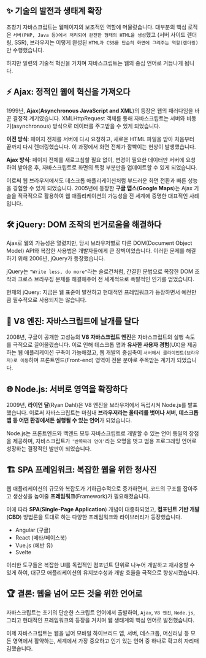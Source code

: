## ✨ 기술의 발전과 생태계 확장
초창기 자바스크립트는 웹페이지의 보조적인 역할에 머물렀습니다. 대부분의 핵심 로직은 `서버(PHP, Java 등)에서 처리되어 완전한 형태의 HTML을 생성`했고 (서버 사이드 렌더링, SSR), 브라우저는 이렇게 완성된 `HTML과 CSS를 단순히 화면에 그려주는 역할(렌더링)`만 수행했습니다.

하지만 일련의 기술적 혁신을 거치며 자바스크립트는 웹의 중심 언어로 거듭나게 됩니다.


## ⚡️ Ajax: 정적인 웹에 혁신을 가져오다
1999년, **Ajax**(**Asynchronous JavaScript and XML**)의 등장은 웹의 패러다임을 바꾼 결정적 계기였습니다. XMLHttpRequest 객체를 통해 자바스크립트는 서버와 비동기(asynchronous) 방식으로 데이터를 주고받을 수 있게 되었습니다.

**이전 방식**: 페이지 전체를 서버에 다시 요청하고, 새로운 HTML 파일을 받아 처음부터 끝까지 다시 렌더링했습니다. 이 과정에서 화면 전체가 깜빡이는 현상이 발생했습니다.

**Ajax 방식**: 페이지 전체를 새로고침할 필요 없이, 변경이 필요한 데이터만 서버에 요청하여 받아온 후, 자바스크립트로 화면의 특정 부분만을 업데이트할 수 있게 되었습니다.

이로써 웹 브라우저에서도 데스크톱 애플리케이션처럼 부드러운 화면 전환과 빠른 성능을 경험할 수 있게 되었습니다. 2005년에 등장한 **구글 맵스**(**Google Maps**)는 Ajax 기술을 적극적으로 활용하여 웹 애플리케이션의 가능성을 전 세계에 증명한 대표적인 사례입니다.


## 🛠️ jQuery: DOM 조작의 번거로움을 해결하다
Ajax로 웹의 가능성은 열렸지만, 당시 브라우저별로 다른 DOM(Document Object Model) API와 복잡한 사용법은 개발자들에게 큰 장벽이었습니다. 이러한 문제를 해결하기 위해 2006년, jQuery가 등장했습니다.

jQuery는 `"Write less, do more"`라는 슬로건처럼, 간결한 문법으로 복잡한 DOM 조작과 크로스 브라우징 문제를 해결해주어 전 세계적으로 폭발적인 인기를 얻었습니다.

현재의 jQuery: 지금은 웹 표준이 발전하고 현대적인 프레임워크가 등장하면서 예전만큼 필수적으로 사용되지는 않습니다.


## 🚀 V8 엔진: 자바스크립트에 날개를 달다
2008년, 구글이 공개한 고성능의 **V8 자바스크립트 엔진**은 자바스크립트의 실행 속도를 극적으로 끌어올렸습니다. 이로 인해 데스크톱 앱과 **유사한 사용자 경험**(UX)을 제공하는 웹 애플리케이션 구축이 가능해졌고, 웹 개발의 중심축이 `서버에서 클라이언트(브라우저)로 이동`하며 프론트엔드(Front-end) 영역이 전문 분야로 주목받는 계기가 되었습니다.


## 🌐 Node.js: 서버로 영역을 확장하다
2009년, **라이언 달**(Ryan Dahl)은 V8 엔진을 브라우저에서 독립시켜 Node.js를 발표했습니다. 이로써 자바스크립트는 마침내 **브라우저라는 울타리를 벗어나 서버, 데스크톱 앱 등 어떤 환경에서든 실행될 수 있는 언어**가 되었습니다.

Node.js는 프론트엔드와 백엔드 모두 자바스크립트로 개발할 수 있는 언어 통일의 장점을 제공하며, 자바스크립트가 `'반쪽짜리 언어'`라는 오명을 벗고 범용 프로그래밍 언어로 성장하는 결정적인 발판이 되었습니다.


## 🏗️ SPA 프레임워크: 복잡한 웹을 위한 청사진
웹 애플리케이션의 규모와 복잡도가 기하급수적으로 증가하면서, 코드의 구조를 잡아주고 생산성을 높여줄 **프레임워크**(Framework)가 필요해졌습니다.

이에 따라 **SPA**(**Single-Page Application**) 개념이 대중화되었고, **컴포넌트 기반 개발**(**CBD**) 방법론을 토대로 하는 다양한 프레임워크와 라이브러리가 등장했습니다.

- Angular (구글)
- React (메타/페이스북)
- Vue.js (에반 유)
- Svelte

이러한 도구들은 복잡한 UI를 독립적인 컴포넌트 단위로 나누어 개발하고 재사용할 수 있게 하여, 대규모 애플리케이션의 유지보수성과 개발 효율을 극적으로 향상시켰습니다.


## 🏆 결론: 웹을 넘어 모든 것을 위한 언어로
자바스크립트는 초기의 단순한 스크립트 언어에서 출발하여, `Ajax`, `V8 엔진`, `Node.js`, 그리고 현대적인 프레임워크의 등장을 거치며 웹 생태계의 핵심 언어로 발전했습니다.

이제 자바스크립트는 웹을 넘어 모바일 하이브리드 앱, 서버, 데스크톱, 머신러닝 등 모든 영역에서 활약하는, 세계에서 가장 중요하고 인기 있는 언어 중 하나로 확고히 자리매김했습니다.
